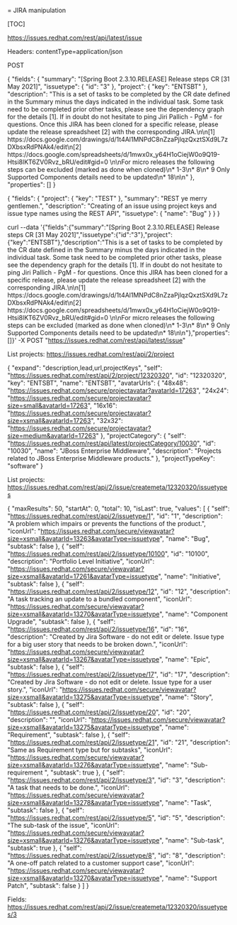 = JIRA manipulation

[TOC]



https://issues.redhat.com/rest/api/latest/issue

Headers:
contentType=application/json

POST

{
    "fields": {
        "summary": "[Spring Boot 2.3.10.RELEASE] Release steps CR [31 May 2021]",
        "issuetype": {
            "id": "3"
        },
        "project": {
            "key": "ENTSBT"
        },
        "description": "This is a set of tasks to be completed by the CR date defined in the Summary minus the days indicated in the individual task. Some task need to be completed prior other tasks, please see the dependency graph for the details [1]. If in doubt do not hesitate to ping Jiri Pallich - PgM - for questions.  Once this JIRA has been cloned for a specific release, please update the release spreadsheet [2] with the corresponding JIRA.\n\n[1] https:\/\/docs.google.com\/drawings\/d\/1t4Al1MNPdC8nZzaPjlqzQxztSXd9L7zDXbsxRdPNAk4\/edit\n[2] https:\/\/docs.google.com\/spreadsheets\/d\/1mwx0x_y64H1oCiejW0o9Q19-Htsi8lKT6ZV0Rvz_bRU\/edit#gid=0 \n\nFor micro releases the following steps can be excluded (marked as done when cloned)\n* 1-3\n* 8\n* 9 Only Supported Components details need to be updated\n* 18\n\n"
    },
    "properties": []
}

{
    "fields": {
       "project":
       {
          "key": "TEST"
       },
       "summary": "REST ye merry gentlemen.",
       "description": "Creating of an issue using project keys and issue type names using the REST API",
       "issuetype": {
          "name": "Bug"
       }
   }
}

curl --data '{"fields":{"summary":"[Spring Boot 2.3.10.RELEASE] Release steps CR [31 May 2021]","issuetype":{"id":"3"},"project":{"key":"ENTSBT"},"description":"This is a set of tasks to be completed by the CR date defined in the Summary minus the days indicated in the individual task. Some task need to be completed prior other tasks, please see the dependency graph for the details [1]. If in doubt do not hesitate to ping Jiri Pallich - PgM - for questions.  Once this JIRA has been cloned for a specific release, please update the release spreadsheet [2] with the corresponding JIRA.\n\n[1] https:\/\/docs.google.com\/drawings\/d\/1t4Al1MNPdC8nZzaPjlqzQxztSXd9L7zDXbsxRdPNAk4\/edit\n[2] https:\/\/docs.google.com\/spreadsheets\/d\/1mwx0x_y64H1oCiejW0o9Q19-Htsi8lKT6ZV0Rvz_bRU\/edit#gid=0 \n\nFor micro releases the following steps can be excluded (marked as done when cloned)\n* 1-3\n* 8\n* 9 Only Supported Components details need to be updated\n* 18\n\n"},"properties":[]}' -X POST "https://issues.redhat.com/rest/api/latest/issue"



List projects: https://issues.redhat.com/rest/api/2/project

  {
        "expand": "description,lead,url,projectKeys",
        "self": "https://issues.redhat.com/rest/api/2/project/12320320",
        "id": "12320320",
        "key": "ENTSBT",
        "name": "ENTSBT",
        "avatarUrls": {
            "48x48": "https://issues.redhat.com/secure/projectavatar?avatarId=17263",
            "24x24": "https://issues.redhat.com/secure/projectavatar?size=small&avatarId=17263",
            "16x16": "https://issues.redhat.com/secure/projectavatar?size=xsmall&avatarId=17263",
            "32x32": "https://issues.redhat.com/secure/projectavatar?size=medium&avatarId=17263"
        },
        "projectCategory": {
            "self": "https://issues.redhat.com/rest/api/latest/projectCategory/10030",
            "id": "10030",
            "name": "JBoss Enterprise Middleware",
            "description": "Projects related to JBoss Enterprise Middleware products."
        },
        "projectTypeKey": "software"
    }
    
List projects: https://issues.redhat.com/rest/api/2/issue/createmeta/12320320/issuetypes

{
    "maxResults": 50,
    "startAt": 0,
    "total": 10,
    "isLast": true,
    "values": [
        {
            "self": "https://issues.redhat.com/rest/api/2/issuetype/1",
            "id": "1",
            "description": "A problem which impairs or prevents the functions of the product.",
            "iconUrl": "https://issues.redhat.com/secure/viewavatar?size=xsmall&avatarId=13263&avatarType=issuetype",
            "name": "Bug",
            "subtask": false
        },
        {
            "self": "https://issues.redhat.com/rest/api/2/issuetype/10100",
            "id": "10100",
            "description": "Portfolio Level Initiative",
            "iconUrl": "https://issues.redhat.com/secure/viewavatar?size=xsmall&avatarId=17261&avatarType=issuetype",
            "name": "Initiative",
            "subtask": false
        },
        {
            "self": "https://issues.redhat.com/rest/api/2/issuetype/12",
            "id": "12",
            "description": "A task tracking an update to a bundled component",
            "iconUrl": "https://issues.redhat.com/secure/viewavatar?size=xsmall&avatarId=13270&avatarType=issuetype",
            "name": "Component Upgrade",
            "subtask": false
        },
        {
            "self": "https://issues.redhat.com/rest/api/2/issuetype/16",
            "id": "16",
            "description": "Created by Jira Software - do not edit or delete. Issue type for a big user story that needs to be broken down.",
            "iconUrl": "https://issues.redhat.com/secure/viewavatar?size=xsmall&avatarId=13267&avatarType=issuetype",
            "name": "Epic",
            "subtask": false
        },
        {
            "self": "https://issues.redhat.com/rest/api/2/issuetype/17",
            "id": "17",
            "description": "Created by Jira Software - do not edit or delete. Issue type for a user story.",
            "iconUrl": "https://issues.redhat.com/secure/viewavatar?size=xsmall&avatarId=13275&avatarType=issuetype",
            "name": "Story",
            "subtask": false
        },
        {
            "self": "https://issues.redhat.com/rest/api/2/issuetype/20",
            "id": "20",
            "description": "",
            "iconUrl": "https://issues.redhat.com/secure/viewavatar?size=xsmall&avatarId=13275&avatarType=issuetype",
            "name": "Requirement",
            "subtask": false
        },
        {
            "self": "https://issues.redhat.com/rest/api/2/issuetype/21",
            "id": "21",
            "description": "Same as Requirement type but for subtasks",
            "iconUrl": "https://issues.redhat.com/secure/viewavatar?size=xsmall&avatarId=13276&avatarType=issuetype",
            "name": "Sub-requirement ",
            "subtask": true
        },
        {
            "self": "https://issues.redhat.com/rest/api/2/issuetype/3",
            "id": "3",
            "description": "A task that needs to be done.",
            "iconUrl": "https://issues.redhat.com/secure/viewavatar?size=xsmall&avatarId=13278&avatarType=issuetype",
            "name": "Task",
            "subtask": false
        },
        {
            "self": "https://issues.redhat.com/rest/api/2/issuetype/5",
            "id": "5",
            "description": "The sub-task of the issue",
            "iconUrl": "https://issues.redhat.com/secure/viewavatar?size=xsmall&avatarId=13276&avatarType=issuetype",
            "name": "Sub-task",
            "subtask": true
        },
        {
            "self": "https://issues.redhat.com/rest/api/2/issuetype/8",
            "id": "8",
            "description": "A one-off patch related to a customer support case",
            "iconUrl": "https://issues.redhat.com/secure/viewavatar?size=xsmall&avatarId=13270&avatarType=issuetype",
            "name": "Support Patch",
            "subtask": false
        }
    ]
}


Fields: https://issues.redhat.com/rest/api/2/issue/createmeta/12320320/issuetypes/3


